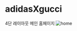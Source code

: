 # adidasXgucci
4단 레이아웃 메인 홈페이지
![home](https://user-images.githubusercontent.com/105402240/172773965-a68d740f-7e4e-4f7a-8a2f-c2acf000d4b0.jpg)
